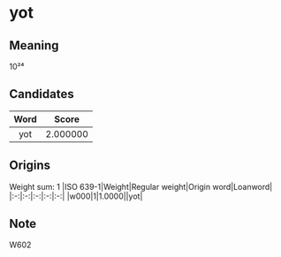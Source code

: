 # yot

## Meaning

10²⁴

## Candidates

|Word|Score|
|:-:|:-:|
|yot|2.000000|

## Origins

Weight sum: 1
|ISO 639-1|Weight|Regular weight|Origin word|Loanword|
|:-:|:-:|:-:|:-:|:-:|
|w000|1|1.0000||yot|

## Note

W602
